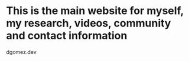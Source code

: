 # This is the main website for myself, my research, videos, community and contact information


dgomez.dev
